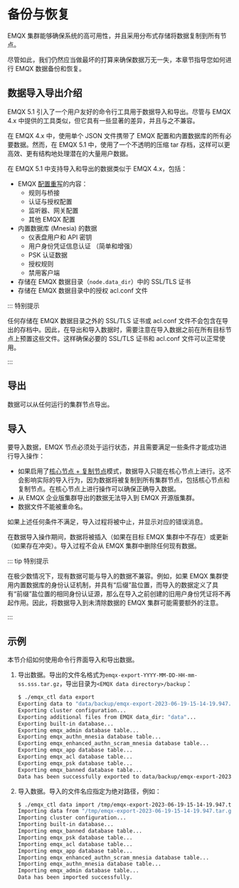 # 备份与恢复

EMQX 集群能够确保系统的高可用性，并且采用分布式存储将数据复制到所有节点。

尽管如此，我们仍然应当做最坏的打算来确保数据万无一失，本章节指导您如何进行 EMQX 数据备份和恢复。

## 数据导入导出介绍

EMQX 5.1 引入了一个用户友好的命令行工具用于数据导入和导出。尽管与 EMQX 4.x 中提供的工具类似，但它具有一些显著的差异，并且与之不兼容。

在 EMQX 4.x 中，使用单个 JSON 文件携带了 EMQX 配置和内置数据库的所有必要数据。然而，在 EMQX 5.1 中，使用了一个不透明的压缩 tar 存档，这样可以更高效、更有结构地处理潜在的大量用户数据。

在 EMQX 5.1 中支持导入和导出的数据类似于 EMQX 4.x，包括：

* EMQX [配置重写](../configuration/configuration.md#配置重写)的内容：
  * 规则与桥接
  * 认证与授权配置
  * 监听器、网关配置
  * 其他 EMQX 配置
* 内置数据库 (Mnesia) 的数据
  * 仪表盘用户和 API 密钥
  * 用户身份凭证信息认证 （简单和增强）
  * PSK 认证数据
  * 授权规则
  * 禁用客户端
* 存储在 EMQX 数据目录（`node.data_dir`）中的 SSL/TLS 证书
* 存储在 EMQX 数据目录中的授权 acl.conf 文件

::: 特别提示

任何存储在 EMQX 数据目录之外的 SSL/TLS 证书或 acl.conf 文件不会包含在导出的存档中。因此，在导出和导入数据时，需要注意在导入数据之前在所有目标节点上预置这些文件。这样确保必要的 SSL/TLS 证书和 acl.conf 文件可以正常使用。

:::

## 导出

数据可以从任何运行的集群节点导出。

## 导入

要导入数据，EMQX 节点必须处于运行状态，并且需要满足一些条件才能成功进行导入操作：

* 如果启用了[核心节点 + 复制节点](../deploy/cluster/mria-introduction.md)模式，数据导入只能在核心节点上进行。这不会影响实际的导入行为，因为数据将被复制到所有集群节点，包括核心节点和复制节点。在核心节点上进行操作可以确保正确导入数据。
* 从 EMQX 企业版集群导出的数据无法导入到 EMQX 开源版集群。
* 数据文件不能被重命名。

如果上述任何条件不满足，导入过程将被中止，并显示对应的错误消息。

在数据导入操作期间，数据将被插入（如果在目标 EMQX 集群中不存在）或更新（如果存在冲突）。导入过程不会从 EMQX 集群中删除任何现有数据。

::: tip 特别提示

在极少数情况下，现有数据可能与导入的数据不兼容。例如，如果 EMQX 集群使用内置数据库的身份认证机制，并具有“后缀”盐位置，而导入的数据定义了具有“前缀”盐位置的相同身份认证源，那么在导入之前创建的旧用户身份凭证将不再起作用。因此，将数据导入到未清除数据的 EMQX 集群可能需要额外的注意。

:::

## 示例

本节介绍如何使用命令行界面导入和导出数据。

1. 导出数据。导出的文件名格式为`emqx-export-YYYY-MM-DD-HH-mm-ss.sss.tar.gz`，导出目录为`<EMQX data directory>/backup`：

   ```bash
   $ ./emqx_ctl data export
   Exporting data to "data/backup/emqx-export-2023-06-19-15-14-19.947.tar.gz"...
   Exporting cluster configuration...
   Exporting additional files from EMQX data_dir: "data"...
   Exporting built-in database...
   Exporting emqx_admin database table...
   Exporting emqx_authn_mnesia database table...
   Exporting emqx_enhanced_authn_scram_mnesia database table...
   Exporting emqx_app database table...
   Exporting emqx_acl database table...
   Exporting emqx_psk database table...
   Exporting emqx_banned database table...
   Data has been successfully exported to data/backup/emqx-export-2023-06-19-15-14-19.947.tar.gz.
   ```

2. 导入数据。导入的文件名应指定为绝对路径，例如：

   ```bash
   $ ./emqx_ctl data import /tmp/emqx-export-2023-06-19-15-14-19.947.tar.gz
   Importing data from "/tmp/emqx-export-2023-06-19-15-14-19.947.tar.gz"...
   Importing cluster configuration...
   Importing built-in database...
   Importing emqx_banned database table...
   Importing emqx_psk database table...
   Importing emqx_acl database table...
   Importing emqx_app database table...
   Importing emqx_enhanced_authn_scram_mnesia database table...
   Importing emqx_authn_mnesia database table...
   Importing emqx_admin database table...
   Data has been imported successfully.
   ```


